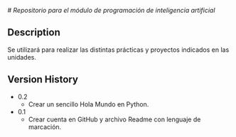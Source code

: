 <em> # Repositorio para el módulo de programación de inteligencia artificial </em>
## Description
Se utilizará para realizar las distintas prácticas y proyectos indicados en las unidades.
## Version History

* 0.2
    * Crear un sencillo Hola Mundo en Python.
* 0.1
    * Crear cuenta en GitHub y archivo Readme con lenguaje de marcación.


